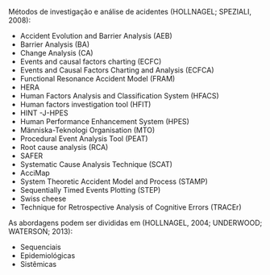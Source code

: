 Métodos de investigação e análise de acidentes  (HOLLNAGEL; SPEZIALI, 2008):

- Accident Evolution and Barrier Analysis (AEB)
- Barrier Analysis (BA)
- Change Analysis (CA)
- Events and causal factors charting (ECFC)
- Events and Causal Factors Charting and Analysis (ECFCA)
- Functional Resonance Accident Model (FRAM)
- HERA
- Human Factors Analysis and Classification System (HFACS)
- Human factors investigation tool (HFIT)
- HINT -J-HPES
- Human Performance Enhancement System (HPES)
- Människa-Teknologi Organisation (MTO)
- Procedural Event Analysis Tool (PEAT)
- Root cause analysis (RCA)
- SAFER
- Systematic Cause Analysis Technique (SCAT)
- AcciMap
- System Theoretic Accident Model and Process (STAMP)
- Sequentially Timed Events Plotting (STEP)
- Swiss cheese
- Technique for Retrospective Analysis of Cognitive Errors (TRACEr)

As abordagens podem ser divididas em (HOLLNAGEL, 2004; UNDERWOOD; WATERSON; 2013):

- Sequenciais
- Epidemiológicas
- Sistêmicas

